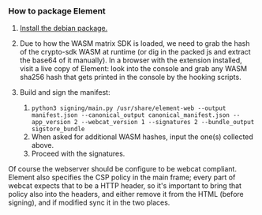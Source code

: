 ### How to package Element

1. [Install the debian package.](https://github.com/element-hq/element-web/blob/develop/docs/install.md#debian-package)
2. Due to how the WASM matrix SDK is loaded, we need to grab the hash of the crypto-sdk WASM at runtime (or dig in the packed js and extract the base64 of it manually). In a browser with the extension installed, visit a live copy of Element: look into the console and grab any WASM sha256 hash that gets printed in the console  by the hooking scripts.
3. Build and sign the manifest:

    1. `python3 signing/main.py /usr/share/element-web --output manifest.json --canonical_output canonical_manifest.json --app_version 2 --webcat_version 1 --signatures 2 --bundle_output sigstore_bundle `
    2. When asked for additional WASM hashes, input the one(s) collected above.
    3. Proceed with the signatures.

Of course the webserver should be configure to be webcat compliant. Element also specifies the CSP policy in the main frame; every part of webcat expects that to be a HTTP header, so it's important to bring that policy also into the headers, and either remove it from the HTML (before signing), and if modified sync it in the two places.
